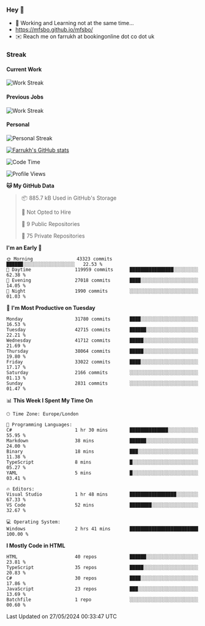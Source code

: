 ### Hey 👋

- 🏃 Working and Learning not at the same time...
- https://mfsbo.github.io/mfsbo/
- ✉️ Reach me on farrukh at bookingonline dot co dot uk

### Streak
#### Current Work
![Work Streak](https://streak-stats.demolab.com/?user=mfsbo)
#### Previous Jobs
![Work Streak](https://streak-stats.demolab.com/?user=farrukhcw)
#### Personal
![Personal Streak](https://streak-stats.demolab.com/?user=farrukhsubhani)

[![Farrukh's GitHub stats](https://github-readme-stats.vercel.app/api?username=mfsbo&hide=stars&count_private=true)](https://github.com/mfsbo/)

<!--START_SECTION:waka-->
![Code Time](http://img.shields.io/badge/Code%20Time-628%20hrs%2040%20mins-blue)

![Profile Views](http://img.shields.io/badge/Profile%20Views-5-blue)

**🐱 My GitHub Data** 

> 📦 885.7 kB Used in GitHub's Storage 
 > 
> 🚫 Not Opted to Hire
 > 
> 📜 9 Public Repositories 
 > 
> 🔑 75 Private Repositories 
 > 
**I'm an Early 🐤** 

```text
🌞 Morning                43323 commits       ██████░░░░░░░░░░░░░░░░░░░   22.53 % 
🌆 Daytime                119959 commits      ████████████████░░░░░░░░░   62.38 % 
🌃 Evening                27018 commits       ████░░░░░░░░░░░░░░░░░░░░░   14.05 % 
🌙 Night                  1990 commits        ░░░░░░░░░░░░░░░░░░░░░░░░░   01.03 % 
```
📅 **I'm Most Productive on Tuesday** 

```text
Monday                   31780 commits       ████░░░░░░░░░░░░░░░░░░░░░   16.53 % 
Tuesday                  42715 commits       ██████░░░░░░░░░░░░░░░░░░░   22.21 % 
Wednesday                41712 commits       █████░░░░░░░░░░░░░░░░░░░░   21.69 % 
Thursday                 38064 commits       █████░░░░░░░░░░░░░░░░░░░░   19.80 % 
Friday                   33022 commits       ████░░░░░░░░░░░░░░░░░░░░░   17.17 % 
Saturday                 2166 commits        ░░░░░░░░░░░░░░░░░░░░░░░░░   01.13 % 
Sunday                   2831 commits        ░░░░░░░░░░░░░░░░░░░░░░░░░   01.47 % 
```


📊 **This Week I Spent My Time On** 

```text
🕑︎ Time Zone: Europe/London

💬 Programming Languages: 
C#                       1 hr 30 mins        ██████████████░░░░░░░░░░░   55.95 % 
Markdown                 38 mins             ██████░░░░░░░░░░░░░░░░░░░   24.00 % 
Binary                   18 mins             ███░░░░░░░░░░░░░░░░░░░░░░   11.38 % 
TypeScript               8 mins              █░░░░░░░░░░░░░░░░░░░░░░░░   05.27 % 
YAML                     5 mins              █░░░░░░░░░░░░░░░░░░░░░░░░   03.41 % 

🔥 Editors: 
Visual Studio            1 hr 48 mins        █████████████████░░░░░░░░   67.33 % 
VS Code                  52 mins             ████████░░░░░░░░░░░░░░░░░   32.67 % 

💻 Operating System: 
Windows                  2 hrs 41 mins       █████████████████████████   100.00 % 
```

**I Mostly Code in HTML** 

```text
HTML                     40 repos            ██████░░░░░░░░░░░░░░░░░░░   23.81 % 
TypeScript               35 repos            █████░░░░░░░░░░░░░░░░░░░░   20.83 % 
C#                       30 repos            ████░░░░░░░░░░░░░░░░░░░░░   17.86 % 
JavaScript               23 repos            ███░░░░░░░░░░░░░░░░░░░░░░   13.69 % 
Batchfile                1 repo              ░░░░░░░░░░░░░░░░░░░░░░░░░   00.60 % 
```




 Last Updated on 27/05/2024 00:33:47 UTC
<!--END_SECTION:waka-->
<!--
**mfsbo/mfsbo** is a ✨ _special_ ✨ repository because its `README.md` (this file) appears on your GitHub profile.

Here are some ideas to get you started:

- 🔭 I’m currently working on ...
- 🌱 I’m currently learning ...
- 👯 I’m looking to collaborate on ...
- 🤔 I’m looking for help with ...
- 💬 Ask me about ...
- 📫 How to reach me: ...
- 😄 Pronouns: ...
- ⚡ Fun fact: ...
-->

